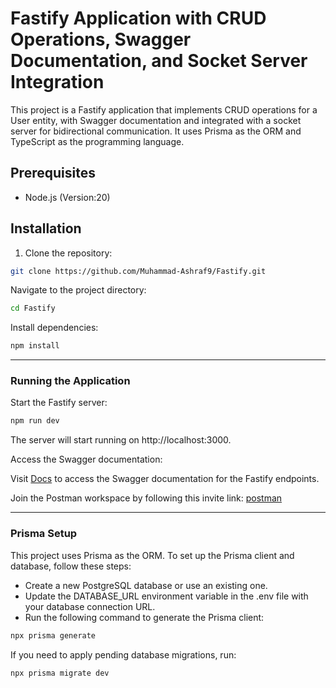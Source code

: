 # Fastify Application with CRUD Operations, Swagger Documentation, and Socket Server Integration

This project is a Fastify application that implements CRUD operations for a User entity, with Swagger documentation and integrated with a socket server for bidirectional communication. It uses Prisma as the ORM and TypeScript as the programming language.

## Prerequisites

- Node.js (Version:20)

## Installation

1. Clone the repository:

```bash
git clone https://github.com/Muhammad-Ashraf9/Fastify.git
```

Navigate to the project directory:

```bash
cd Fastify
```

Install dependencies:

```bash
npm install
```

---

### Running the Application

Start the Fastify server:

```bash
npm run dev
```

The server will start running on http://localhost:3000.

Access the Swagger documentation:

Visit [Docs](http://localhost:3000/docs) to access the Swagger documentation for the Fastify endpoints.

Join the Postman workspace by following this invite link: [postman](https://app.getpostman.com/join-team?invite_code=a6695057ac76a9235f52c0e3826bdeb1&target_code=ee1e405e709019015be001e221a9e41f)

---

### Prisma Setup

This project uses Prisma as the ORM. To set up the Prisma client and database, follow these steps:

- Create a new PostgreSQL database or use an existing one.
- Update the DATABASE_URL environment variable in the .env file with your database connection URL.
- Run the following command to generate the Prisma client:

```bash
npx prisma generate
```

If you need to apply pending database migrations, run:

```bash
npx prisma migrate dev
```
